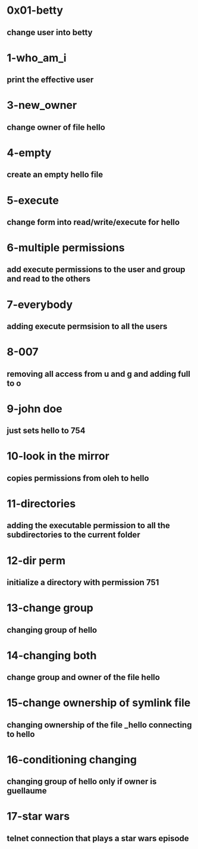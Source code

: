 # 0x01-betty
## change user into betty
# 1-who_am_i
## print the effective user
# 3-new_owner
## change owner of file hello
# 4-empty
## create an empty hello file
# 5-execute
## change form into read/write/execute for hello
# 6-multiple permissions
## add execute permissions to the user and group and read to the others
# 7-everybody
## adding execute permsision to all the users
# 8-007
## removing all access from u and g and adding full to o
# 9-john doe
## just sets hello to 754
# 10-look in the mirror
## copies permissions from oleh to hello
# 11-directories
## adding the executable permission to all the subdirectories to the current folder
# 12-dir perm
## initialize a directory with permission 751
# 13-change group
## changing group of hello
# 14-changing both
## change group and owner of the file hello
# 15-change ownership of symlink file
## changing ownership of the file _hello connecting to hello
# 16-conditioning changing
## changing group of hello only if owner is guellaume
# 17-star wars
## telnet connection that plays a star wars episode
